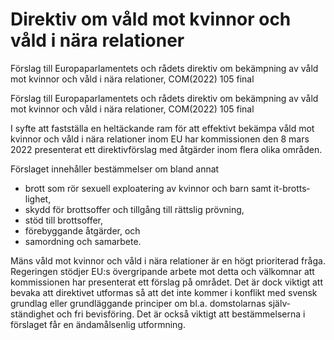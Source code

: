 # Direktiv om våld mot kvinnor och våld i nära relationer

Förslag till Europa­parla­mentets och rådets direktiv om bekämp­ning av våld mot kvinnor och våld i nära rela­tioner, COM(2022) 105 final

Förslag till Europa­parla­mentets och rådets direktiv om bekämp­ning av våld mot kvinnor och våld i nära rela­tioner, COM(2022) 105 final

I syfte att fastställa en hel­täckande ram för att effektivt bekämpa våld mot kvinnor och våld i nära rela­tioner inom EU har kom­missionen den 8 mars 2022 presen­terat ett direktiv­förslag med åtgärder inom flera olika områden.

Förslaget inne­håller bestäm­melser om bland annat

* brott som rör sexuell exploa­tering av kvinnor och barn samt it-brotts­lighet,
* skydd för brotts­offer och tillgång till rättslig prövning,
* stöd till brottsoffer,
* förebyggande åtgärder, och
* samordning och samarbete.

Mäns våld mot kvinnor och våld i nära rela­tioner är en högt priori­terad fråga. Regeringen stödjer EU:s över­gripande arbete mot detta och välkomnar att kom­missionen har presen­terat ett förslag på området. Det är dock viktigt att bevaka att direktivet utformas så att det inte kommer i konflikt med svensk grundlag eller grund­läggande principer om bl.a. dom­stolarnas själv­ständighet och fri bevis­föring. Det är också viktigt att bestäm­melserna i förslaget får en ända­måls­enlig utform­ning.
